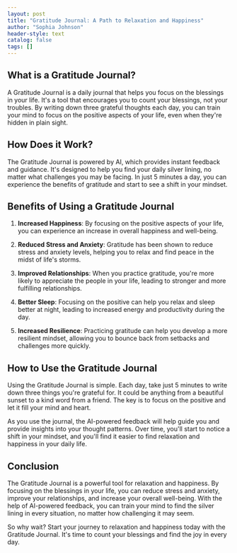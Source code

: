 ```yaml
---
layout: post
title: "Gratitude Journal: A Path to Relaxation and Happiness"
author: "Sophia Johnson"
header-style: text
catalog: false
tags: []
---
```


## What is a Gratitude Journal?

A Gratitude Journal is a daily journal that helps you focus on the blessings in your life. It's a tool that encourages you to count your blessings, not your troubles. By writing down three grateful thoughts each day, you can train your mind to focus on the positive aspects of your life, even when they're hidden in plain sight.

## How Does it Work?

The Gratitude Journal is powered by AI, which provides instant feedback and guidance. It's designed to help you find your daily silver lining, no matter what challenges you may be facing. In just 5 minutes a day, you can experience the benefits of gratitude and start to see a shift in your mindset.

## Benefits of Using a Gratitude Journal

1. **Increased Happiness**: By focusing on the positive aspects of your life, you can experience an increase in overall happiness and well-being.

2. **Reduced Stress and Anxiety**: Gratitude has been shown to reduce stress and anxiety levels, helping you to relax and find peace in the midst of life's storms.

3. **Improved Relationships**: When you practice gratitude, you're more likely to appreciate the people in your life, leading to stronger and more fulfilling relationships.

4. **Better Sleep**: Focusing on the positive can help you relax and sleep better at night, leading to increased energy and productivity during the day.

5. **Increased Resilience**: Practicing gratitude can help you develop a more resilient mindset, allowing you to bounce back from setbacks and challenges more quickly.

## How to Use the Gratitude Journal

Using the Gratitude Journal is simple. Each day, take just 5 minutes to write down three things you're grateful for. It could be anything from a beautiful sunset to a kind word from a friend. The key is to focus on the positive and let it fill your mind and heart.

As you use the journal, the AI-powered feedback will help guide you and provide insights into your thought patterns. Over time, you'll start to notice a shift in your mindset, and you'll find it easier to find relaxation and happiness in your daily life.

## Conclusion

The Gratitude Journal is a powerful tool for relaxation and happiness. By focusing on the blessings in your life, you can reduce stress and anxiety, improve your relationships, and increase your overall well-being. With the help of AI-powered feedback, you can train your mind to find the silver lining in every situation, no matter how challenging it may seem.

So why wait? Start your journey to relaxation and happiness today with the Gratitude Journal. It's time to count your blessings and find the joy in every day.
